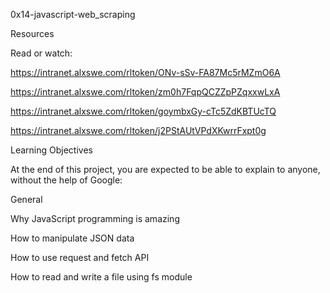 0x14-javascript-web_scraping

Resources

Read or watch:

https://intranet.alxswe.com/rltoken/ONv-sSv-FA87Mc5rMZmO6A

https://intranet.alxswe.com/rltoken/zm0h7FqpQCZZpPZqxxwLxA

https://intranet.alxswe.com/rltoken/goymbxGy-cTc5ZdKBTUcTQ

https://intranet.alxswe.com/rltoken/j2PStAUtVPdXKwrrFxpt0g

Learning Objectives

At the end of this project, you are expected to be able to explain to anyone, without the help of Google:

General

Why JavaScript programming is amazing

How to manipulate JSON data

How to use request and fetch API

How to read and write a file using fs module
